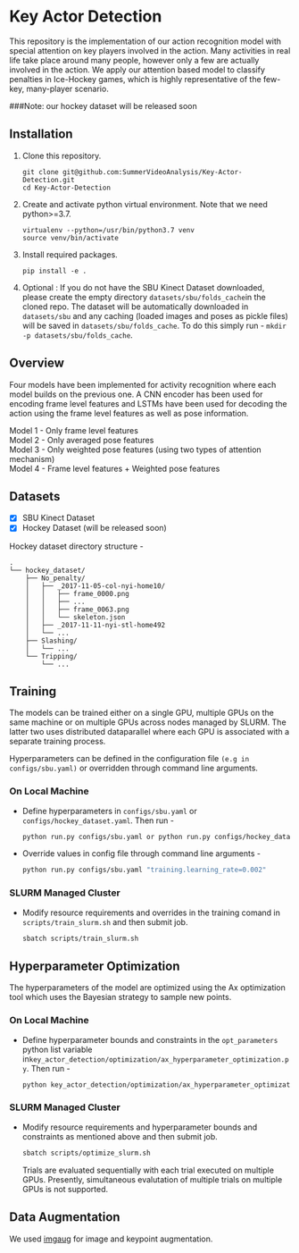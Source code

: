 # Key Actor Detection

This repository is the implementation of our action recognition model with special attention on key players involved in the action. Many activities in real life take place around many people, however only a few are actually involved in the action. We apply our attention based model to classify penalties in Ice-Hockey games, which is highly representative of the few-key, many-player scenario. 

###Note: our hockey dataset will be released soon

## Installation
1. Clone this repository. 
	```
	git clone git@github.com:SummerVideoAnalysis/Key-Actor-Detection.git
	cd Key-Actor-Detection
	```
2. Create and activate python virtual environment. Note that we need python>=3.7.
	```
	virtualenv --python=/usr/bin/python3.7 venv
	source venv/bin/activate
	```
3. Install required packages.
	```
	pip install -e .
	```
4. Optional : If you do not have the SBU Kinect Dataset downloaded, please create the empty directory `datasets/sbu/folds_cache`in the cloned repo. The dataset will be automatically downloaded in `datasets/sbu` and any caching (loaded images and poses as pickle files) will be saved in `datasets/sbu/folds_cache`. To do this simply run - ```mkdir -p datasets/sbu/folds_cache```.

## Overview
Four models have been implemented for activity recognition where each model builds on the previous one. A CNN encoder has been used for encoding frame level features and LSTMs have been used for decoding the action using the frame level features as well as pose information.

Model 1 - Only frame level features <br />
Model 2 - Only averaged pose features <br />
Model 3 - Only weighted pose features (using two types of attention mechanism) <br />
Model 4 - Frame level features + Weighted pose features <br />

## Datasets
- [x] SBU Kinect Dataset
- [x] Hockey Dataset (will be released soon)

Hockey dataset directory structure - 

```
.
└── hockey_dataset/
    ├── No_penalty/
    │   ├── _2017-11-05-col-nyi-home10/
    │   │   ├── frame_0000.png
    │   │   ├── ...
    │   │   ├── frame_0063.png
    │   │   └── skeleton.json
    │   ├── _2017-11-11-nyi-stl-home492
    │   └── ...
    ├── Slashing/
    │   └── ...
    └── Tripping/
        └── ...
```

## Training
The models can be trained either on a single GPU, multiple GPUs on the same machine or on multiple GPUs across nodes managed by SLURM. The latter two uses distributed dataparallel where each GPU is associated with a separate training process.

Hyperparameters can be defined in the configuration file `(e.g in configs/sbu.yaml)` or overridden through command line arguments. 


### On Local Machine

- Define hyperparameters in `configs/sbu.yaml` or `configs/hockey_dataset.yaml`. Then run - 
	```bash
	python run.py configs/sbu.yaml or python run.py configs/hockey_dataset.yaml
	```
	
- Override values in config file through command line arguments -
	```bash
	python run.py configs/sbu.yaml "training.learning_rate=0.002"
	```

### SLURM Managed Cluster

- Modify resource requirements and overrides in the training comand in `scripts/train_slurm.sh` and then submit job. 
	```bash
	sbatch scripts/train_slurm.sh
	```

## Hyperparameter Optimization

The hyperparameters of the model are optimized using the Ax optimization tool which uses the Bayesian strategy to sample new points.

### On Local Machine

- Define hyperparameter bounds and constraints in the `opt_parameters` python list variable in`key_actor_detection/optimization/ax_hyperparameter_optimization.py`. Then run - 
	```bash
	python key_actor_detection/optimization/ax_hyperparameter_optimization.py configs/sbu.yaml
	```

### SLURM Managed Cluster

- Modify resource requirements and hyperparameter bounds and constraints as mentioned above and then submit job. 
	```bash
	sbatch scripts/optimize_slurm.sh
	```
	Trials are evaluated sequentially with each trial executed on multiple GPUs. Presently, simultaneous evalutation of multiple trials on multiple GPUs is not supported.

## Data Augmentation

We used [imgaug](https://github.com/aleju/imgaug)  for image and keypoint augmentation.

